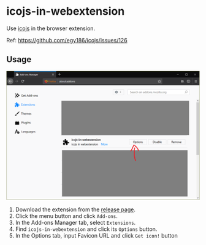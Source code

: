 # icojs-in-webextension

Use [icojs](https://github.com/egy186/icojs) in the browser extension.

Ref: https://github.com/egy186/icojs/issues/126

## Usage

![usage](usage.png)

1. Download the extension from the [release page](https://github.com/egy186/icojs-in-webextension/releases/latest).
2. Click the menu button and click `Add-ons`.
3. In the Add-ons Manager tab, select `Extensions`.
4. Find `icojs-in-webextension` and click its `Options` button.
5. In the Options tab, input Favicon URL and click `Get icon!` button
